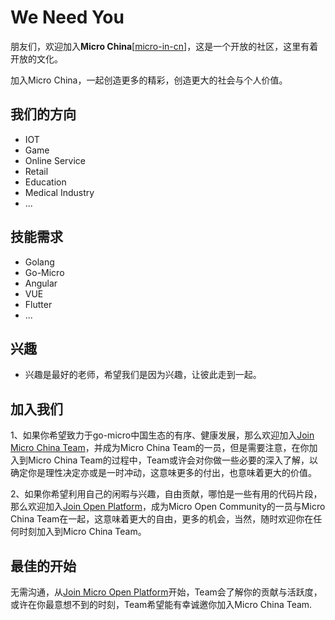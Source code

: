 # We Need You

朋友们，欢迎加入**Micro China**[[micro-in-cn](https://github.com/micro-in-cn)]，这是一个开放的社区，这里有着开放的文化。

加入Micro China，一起创造更多的精彩，创造更大的社会与个人价值。

## 我们的方向

+ IOT
+ Game
+ Online Service
+ Retail
+ Education
+ Medical Industry
+ ...

## 技能需求

+ Golang
+ Go-Micro
+ Angular
+ VUE
+ Flutter
+ ...

## 兴趣

+ 兴趣是最好的老师，希望我们是因为兴趣，让彼此走到一起。

## 加入我们

1、如果你希望致力于go-micro中国生态的有序、健康发展，那么欢迎加入[Join Micro China Team](https://github.com/micro-in-cn/Notice#%E5%8A%A0%E5%85%A5micro-china-team)，并成为Micro China Team的一员，但是需要注意，在你加入到Micro China Team的过程中，Team或许会对你做一些必要的深入了解，以确定你是理性决定亦或是一时冲动，这意味更多的付出，也意味着更大的价值。


2、如果你希望利用自己的闲暇与兴趣，自由贡献，哪怕是一些有用的代码片段，那么欢迎加入[Join Open Platform](https://github.com/micro-in-cn/Notice#%E5%8A%A0%E5%85%A5micro-open-community)，成为Micro Open Community的一员与Micro China Team在一起，这意味着更大的自由，更多的机会，当然，随时欢迎你在任何时刻加入到Micro China Team。

## 最佳的开始

无需沟通，从[Join Micro Open Platform](https://github.com/micro-community/how-to-join/blob/master/README.md)开始，Team会了解你的贡献与活跃度，或许在你最意想不到的时刻，Team希望能有幸诚邀你加入Micro China Team.
